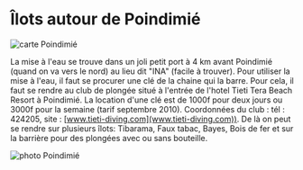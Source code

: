# Îlots autour de Poindimié

![carte Poindimié](/cartes/PoindimieCarte.jpg)

La mise à l'eau se trouve dans un joli petit port à 4 km avant Poindimié (quand on va vers le nord) au lieu dit "INA" (facile à trouver). Pour utiliser la mise à l'eau, il faut se procurer une clé de la chaine qui la barre. Pour cela, il faut se rendre au club de plongée situé à l'entrée de l'hotel Tieti Tera Beach Resort à Poindimié. La location d'une clé est de 1000f pour deux jours ou 3000f pour la semaine (tarif septembre 2010). Coordonnées du club : tél : 424205, site : [www.tieti-diving.com](www.tieti-diving.com)). De là on peut se rendre sur plusieurs îlots: Tibarama, Faux tabac, Bayes, Bois de fer et sur la barrière pour des plongées avec ou sans bouteille.

![photo Poindimié](/photos/Poindimie.jpg)
